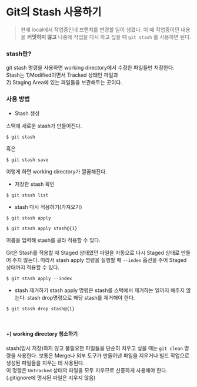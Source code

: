 # Git의 Stash 사용하기

> 현재 local에서 작업중인데 브랜치를 변경할 일이 생겼다. 이 때 작업중이던 내용을 **커밋하지 않고** 나중에 작업을 다시 하고 싶을 때 `git stash` 를 사용하면 된다.

### stash란?
git stash 명령을 사용하면 working directory에서 수정한 파일들만 저장한다.<br/>
Stash는 1)Modified이면서 Tracked 상태인 파일과<br/>
2) Staging Area에 있는 파일들을 보관해두는 곳이다.


### 사용 방법

- Stash 생성

스택에 새로운 stash가 만들어진다.

~~~
$ git stash
~~~

혹은

~~~
$ git stash save
~~~

이렇게 하면 working directory가 깔끔해진다.


- 저장한 stash 확인
~~~
$ git stash list
~~~

- stash 다시 적용하기(가져오기)
~~~
$ git stash apply
~~~

~~~
$ git stash apply stash@{1}
~~~

이름을 입력해 stash를 골라 적용할 수 있다.<br/>

Git은 Stash를 적용할 때 Staged 상태였던 파일을 자동으로 다시 Staged 상태로 만들어 주지 않는다. 따라서 stash apply 명령을 실행할 때 `--index` 옵션을 주어 Staged 상태까지 적용할 수 있다.

~~~
$ git stash apply --index
~~~

- stash 제거하기
stash apply 명령은 stash를 스택에서 제거하는 일까지 해주지 않는다. stash drop명령으로 해당 stash를 제거해야 한다.
~~~
$ git stash drop stash@{1}
~~~

<br/>

#### +) working directory 청소하기
stash(임시 저장)하지 않고 불필요한 파일들을 단순히 치우고 싶을 때는 `git clean` 명령을 사용한다. 보통은 Merge나 외부 도구가 만들어낸 파일을 지우거나 빌드 작업으로 생성된 파일들을 지우는 데 사용된다.<br/>
이 명령은 `Untracked` 상태의 파일을 모두 지우므로 신중하게 사용해야 한다. (.gitignore에 명시된 파일은 지우지 않음)
